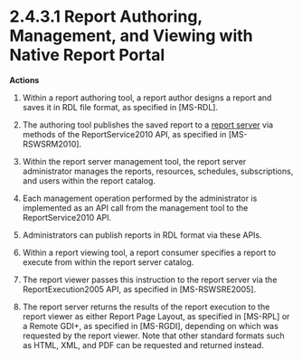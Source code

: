 <html dir="LTR" xmlns:mshelp="http://msdn.microsoft.com/mshelp" xmlns:ddue="http://ddue.schemas.microsoft.com/authoring/2003/5" xmlns:xlink="http://www.w3.org/1999/xlink" xmlns:tool="http://www.microsoft.com/tooltip">
    <head>
        <meta http-equiv="Content-Type" content="text/html; CHARSET=utf-8"></meta>
        <meta name="save" content="history"></meta>
        <title>2.4.3.1 Report Authoring, Management, and Viewing with Native Report Portal</title>
        <xml>
            <mshelp:toctitle title="2.4.3.1 Report Authoring, Management, and Viewing with Native Report Portal"></mshelp:toctitle>
            <mshelp:rltitle title="[MS-SSSO]: Report Authoring, Management, and Viewing with Native Report Portal"></mshelp:rltitle>
            <mshelp:keyword index="A" term="30ee261d-fa18-42a0-bbdb-cbd10aa94b4a"></mshelp:keyword>
            <mshelp:attr name="DCSext.ContentType" value="open specification"></mshelp:attr>
            <mshelp:attr name="AssetID" value="30ee261d-fa18-42a0-bbdb-cbd10aa94b4a"></mshelp:attr>
            <mshelp:attr name="TopicType" value="kbRef"></mshelp:attr>
            <mshelp:attr name="DCSext.Title" value="[MS-SSSO]: Report Authoring, Management, and Viewing with Native Report Portal" />
        </xml>
    </head>
    <body>
        <div id="header">
            <h1 class="heading">2.4.3.1 Report Authoring, Management, and Viewing with Native Report Portal</h1>
        </div>
        <div id="mainSection">
            <div id="mainBody">
                <div id="allHistory" class="saveHistory"></div>
                <div id="sectionSection0" class="section" name="collapseableSection">
                    

<p><b>Actions</b></p>

<ol><li><p><span>    </span>Within a report
authoring tool, a report author designs a report and saves it in RDL file
format, as specified in <mshelp:link keywords="53287204-7cd0-4bc9-a5cd-d42a5925dca1" tabindex="0">[MS-RDL]</mshelp:link>. 
</p>

</li><li><p><span>    </span>The authoring
tool publishes the saved report to a <a href="20049766-3c6e-4f20-a20e-64785e88f6f2.htm#gt_cbdd3a12-e9ec-43e2-ac97-9c47f171f96a">report server</a> via methods
of the ReportService2010 API, as specified in <mshelp:link keywords="0c9864cf-afe9-4789-ae9e-a55df1ff9111" tabindex="0">[MS-RSWSRM2010]</mshelp:link>.</p>

</li><li><p><span>    </span>Within the
report server management tool, the report server administrator manages the
reports, resources, schedules, subscriptions, and users within the report
catalog.  </p>

</li><li><p><span>    </span>Each management
operation performed by the administrator is implemented as an API call from the
management tool to the ReportService2010 API.</p>

</li><li><p><span>    </span>Administrators
can publish reports in RDL format via these APIs.</p>

</li><li><p><span>    </span>Within a report
viewing tool, a report consumer specifies a report to execute from within the
report server catalog.</p>

</li><li><p><span>    </span>The report
viewer passes this instruction to the report server via the ReportExecution2005
API, as specified in <mshelp:link keywords="96c33524-52c1-4358-a23a-6921db74211c" tabindex="0">[MS-RSWSRE2005]</mshelp:link>.</p>

</li><li><p><span>    </span>The report
server returns the results of the report execution to the report viewer as
either Report Page Layout, as specified in <mshelp:link keywords="9c4ff7ba-f6da-4092-9670-aa0e54e73887" tabindex="0">[MS-RPL]</mshelp:link>
or a Remote GDI+, as specified in <mshelp:link keywords="b420a652-10eb-49b2-834c-ebc4d31e8ce5" tabindex="0">[MS-RGDI]</mshelp:link>,
depending on which was requested by the report viewer. Note that other standard
formats such as HTML, XML, and PDF can be requested and returned instead.</p>

</li></ol>
                </div>
            </div>
        </div>
    </body>
</html>